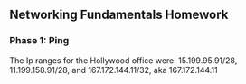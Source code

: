 ## Networking Fundamentals Homework

### Phase 1: Ping

The Ip ranges for the Hollywood office were: 15.199.95.91/28, 11.199.158.91/28, and 167.172.144.11/32, aka 167.172.144.11
